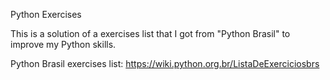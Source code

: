 Python Exercises

This is a solution of a exercises list that I got from "Python Brasil" to improve my Python skills.

Python Brasil exercises list:
https://wiki.python.org.br/ListaDeExerciciosbrs